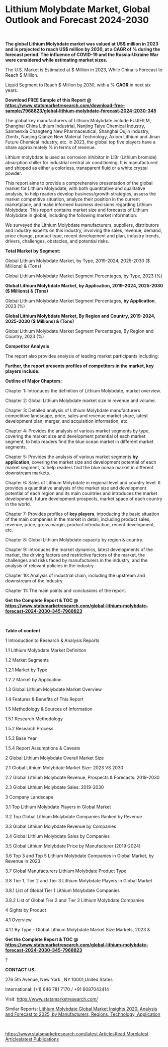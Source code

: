 <h1>Lithium Molybdate Market, Global Outlook and Forecast 2024-2030</h1><br/><p><strong>The global Lithium Molybdate market was valued at US$ million in 2023 and is projected to reach US$ million by 2030, at a <strong>CAGR</strong> of % during the forecast period. The influence of COVID-19 and the Russia-Ukraine War were considered while estimating market sizes.</strong></p>
 
 
 
 <p>The U.S. Market is Estimated at $ Million in 2023, While China is Forecast to Reach $ Million.</p>
 
 
 
 <p>Liquid Segment to Reach $ Million by 2030, with a % <strong>CAGR</strong> in next six years.</p>
 
 
 
 <p><strong>Download FREE Sample of this Report @ <a href="https://www.statsmarketresearch.com/download-free-sample/7968823/global-lithium-molybdate-forecast-2024-2030-345">https://www.statsmarketresearch.com/download-free-sample/7968823/global-lithium-molybdate-forecast-2024-2030-345</a></strong></p>
 
 
 
 <p>The global key manufacturers of Lithium Molybdate include FUJIFILM, Shanghai China Lithium Industrial, Nanjing Taiye Chemical Industry, Sanmenxia Changteng New Pharmaceutical, Shanghai Oujin Industry, Zbmfx, Nanjing Qianze New Material Technology, Axiom Lithium and Jinan Future Chemical Industry, etc. in 2023, the global top five players have a share approximately % in terms of revenue.</p>
 
 
 
 <p>Lithium molybdate is used as corrosion inhibitor in LiBr (Lithium bromide) absorption chiller for industrial central air conditioning. It is manufactured and shipped as either a colorless, transparent fluid or a white crystal powder.</p>
 
 
 
 <p>This report aims to provide a comprehensive presentation of the global market for Lithium Molybdate, with both quantitative and qualitative analysis, to help readers develop business/growth strategies, assess the market competitive situation, analyze their position in the current marketplace, and make informed business decisions regarding Lithium Molybdate. This report contains market size and forecasts of Lithium Molybdate in global, including the following market information:</p>
 
 
 
 <p>We surveyed the Lithium Molybdate manufacturers, suppliers, distributors and industry experts on this industry, involving the sales, revenue, demand, price change, product type, recent development and plan, industry trends, drivers, challenges, obstacles, and potential risks.</p>
 
 
 
 <p><strong>Total Market by Segment:</strong></p>
 
 
 
 <p>Global Lithium Molybdate Market, by Type, 2019-2024, 2025-2030 ($ Millions) & (Tons)</p>
 
 
 
 <p>Global Lithium Molybdate Market Segment Percentages, by Type, 2023 (%)</p>
 
 
 
 <p><strong>Global Lithium Molybdate Market, <strong>by Application</strong>, 2019-2024, 2025-2030 ($ Millions) & (Tons)</strong></p>
 
 
 
 <p>Global Lithium Molybdate Market Segment Percentages, <strong>by Application</strong>, 2023 (%)</p>
 
 
 
 <p><strong>Global Lithium Molybdate Market, By Region and Country, 2019-2024, 2025-2030 ($ Millions) & (Tons)</strong></p>
 
 
 
 <p>Global Lithium Molybdate Market Segment Percentages, By Region and Country, 2023 (%)</p>
 
 
 
 <p><strong>Competitor Analysis</strong></p>
 
 
 
 <p>The report also provides analysis of leading market participants including:</p>
 
 
 
 <p><strong>Further, the report presents profiles of competitors in the market, <strong>key players</strong> include:</strong></p>
 
 
 
 <p><strong>Outline of Major Chapters:</strong></p>
 
 
 
 <p>Chapter 1: Introduces the definition of Lithium Molybdate, market overview.</p>
 
 
 
 <p>Chapter 2: Global Lithium Molybdate market size in revenue and volume.</p>
 
 
 
 <p>Chapter 3: Detailed analysis of Lithium Molybdate manufacturers competitive landscape, price, sales and revenue market share, latest development plan, merger, and acquisition information, etc.</p>
 
 
 
 <p>Chapter 4: Provides the analysis of various market segments by type, covering the market size and development potential of each market segment, to help readers find the blue ocean market in different market segments.</p>
 
 
 
 <p>Chapter 5: Provides the analysis of various market segments <strong>by application</strong>, covering the market size and development potential of each market segment, to help readers find the blue ocean market in different downstream markets.</p>
 
 
 
 <p>Chapter 6: Sales of Lithium Molybdate in regional level and country level. It provides a quantitative analysis of the market size and development potential of each region and its main countries and introduces the market development, future development prospects, market space of each country in the world.</p>
 
 
 
 <p>Chapter 7: Provides profiles of <strong>key players</strong>, introducing the basic situation of the main companies in the market in detail, including product sales, revenue, price, gross margin, product introduction, recent development, etc.</p>
 
 
 
 <p>Chapter 8: Global Lithium Molybdate capacity by region & country.</p>
 
 
 
 <p>Chapter 9: Introduces the market dynamics, latest developments of the market, the driving factors and restrictive factors of the market, the challenges and risks faced by manufacturers in the industry, and the analysis of relevant policies in the industry.</p>
 
 
 
 <p>Chapter 10: Analysis of industrial chain, including the upstream and downstream of the industry.</p>
 
 
 
 <p>Chapter 11: The main points and conclusions of the report.</p>
 
 
 
 <div><b>Get the Complete Report & TOC @ <a href="https://www.statsmarketresearch.com/global-lithium-molybdate-forecast-2024-2030-345-7968823">https://www.statsmarketresearch.com/global-lithium-molybdate-forecast-2024-2030-345-7968823</a></b></div>
 
 
 
 <p><br />
 
 <b>Table of content</b></p>
 
 
 
 <p>1 Introduction to Research & Analysis Reports<br />
 
 1.1 Lithium Molybdate Market Definition<br />
 
 1.2 Market Segments<br />
 
 1.2.1 Market by Type<br />
 
 1.2.2 Market by Application<br />
 
 1.3 Global Lithium Molybdate Market Overview<br />
 
 1.4 Features & Benefits of This Report<br />
 
 1.5 Methodology & Sources of Information<br />
 
 1.5.1 Research Methodology<br />
 
 1.5.2 Research Process<br />
 
 1.5.3 Base Year<br />
 
 1.5.4 Report Assumptions & Caveats<br />
 
 2 Global Lithium Molybdate Overall Market Size<br />
 
 2.1 Global Lithium Molybdate Market Size: 2023 VS 2030<br />
 
 2.2 Global Lithium Molybdate Revenue, Prospects & Forecasts: 2019-2030<br />
 
 2.3 Global Lithium Molybdate Sales: 2019-2030<br />
 
 3 Company Landscape<br />
 
 3.1 Top Lithium Molybdate Players in Global Market<br />
 
 3.2 Top Global Lithium Molybdate Companies Ranked by Revenue<br />
 
 3.3 Global Lithium Molybdate Revenue by Companies<br />
 
 3.4 Global Lithium Molybdate Sales by Companies<br />
 
 3.5 Global Lithium Molybdate Price by Manufacturer (2019-2024)<br />
 
 3.6 Top 3 and Top 5 Lithium Molybdate Companies in Global Market, by Revenue in 2023<br />
 
 3.7 Global Manufacturers Lithium Molybdate Product Type<br />
 
 3.8 Tier 1, Tier 2 and Tier 3 Lithium Molybdate Players in Global Market<br />
 
 3.8.1 List of Global Tier 1 Lithium Molybdate Companies<br />
 
 3.8.2 List of Global Tier 2 and Tier 3 Lithium Molybdate Companies<br />
 
 4 Sights by Product<br />
 
 4.1 Overview<br />
 
 4.1.1 By Type - Global Lithium Molybdate Market Size Markets, 2023 &</p>
 
 
 
 <div><b>Get the Complete Report & TOC @ <a href="https://www.statsmarketresearch.com/global-lithium-molybdate-forecast-2024-2030-345-7968823">https://www.statsmarketresearch.com/global-lithium-molybdate-forecast-2024-2030-345-7968823</a></b></div>
 
 
 
 <p>? </p>
 
 
 
 <p><b>CONTACT US:</b><br />
 
 276 5th Avenue, New York , NY 10001,United States<br />
 
 International: (+1) 646 781 7170 / +91 8087042414<br />
 
 Visit: <a href="https://www.statsmarketresearch.com/">https://www.statsmarketresearch.com/</a><br />
 
 Similar Reports: <a href="https://www.statsmarketresearch.com/global-lithium-molybdate-forecast-2024-2030-345-7968823">Lithium Molybdate Global Market Insights 2020, Analysis and Forecast to 2025, by Manufacturers, Regions, Technology, Application</a><br />
 
 <br />
 
 <a href="https://gyeongbokgung.com">https://www.statsmarketresearch.com/</a><a href="https://hallyeomaritime.com">latest Articles</a><a href="https://jingwansa.com">Read More</a><a href="https://nguoiviet.jp/">latest Articles</a><a href="https://www.intelmarketresearch.com/">latest Publications</a></p>